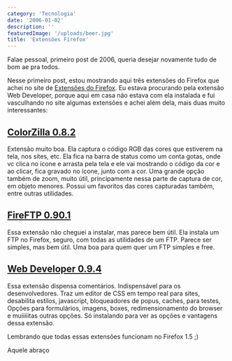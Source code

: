 ```yaml
---
category: 'Tecnologia'
date: '2006-01-02'
description: ''
featuredImage: '/uploads/beer.jpg'
title: 'Extensões Firefox'
---
```


Falae pessoal, primeiro post de 2006, queria desejar novamente tudo de bom ae pra todos.

Nesse primeiro post, estou mostrando aqui três extensões do Firefox que achei no site de [Extensões do Firefox](https://addons.mozilla.org/extensions/?application=firefox). Eu estava procurando pela extensão Web Developer, porque aqui em casa não estava com ela instalada e fui vasculhando no site algumas extensões e achei além dela, mais duas muito interessantes:

## [ColorZilla 0.8.2](http://releases.mozilla.org/pub/mozilla.org/extensions/colorzilla/colorzilla-0.8.2-fx+mz.xpi)

Extensão muito boa. Ela captura o código RGB das cores que estiverem na tela, nos sites, etc. Ela fica na barra de status como um conta gotas, onde vc clica no ícone e arrasta pela tela e ele vai mostrando o código da cor e ao clicar, fica gravado no ícone, junto com a cor. Uma grande opção também de zoom, muito útil, principamente nessa parte de captura de cor, em objeto menores. Possui um favoritos das cores capturadas também, entre outras utilidades.

## [FireFTP 0.90.1](http://releases.mozilla.org/pub/mozilla.org/extensions/fireftp/fireftp-0.90.1-fx.xpi)

Essa extensão não cheguei a instalar, mas parece bem útil. Ela instala um FTP no Firefox, seguro, com todas as utilidades de um FTP. Parece ser simples, mas bem útil. Uma boa para quem quer um FTP simples e free.

## [Web Developer 0.9.4](http://releases.mozilla.org/pub/mozilla.org/extensions/web_developer/web_developer-0.9.4-fx+fl.xpi)

Essa extensão dispensa comentários. Indispensável para os desenvolvedores. Traz um editor de CSS em tempo real para sites, desabilita estilos, javascript, bloqueadores de popus, caches, para testes, Opções para formulários, imagens, boxes, redimensionamento do browser e muiiiiitas outras opções. Só instalando para ver as opções e vantagens dessa extensão.

Lembrando que todas essas extensões funcionam no Firefox 1.5 ;)

Aquele abraço
